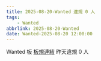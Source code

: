 ```yaml
---
title: 2025-08-20-Wanted 違規 0 人
tags:
    - Wanted
abbrlink: 2025-08-20-Wanted
date: Wanted-2025-08-20 12:00:00
---
```

Wanted 板 [板規連結](https://www.ptt.cc/bbs/Wanted/M.1608829773.A.D3B.html)
昨天違規 0 人
